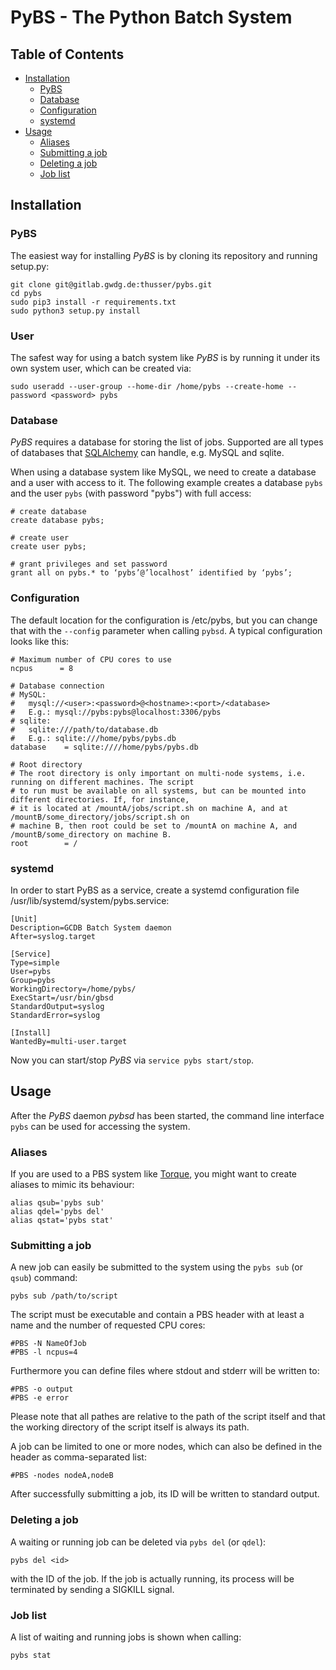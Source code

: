# PyBS - The Python Batch System

## Table of Contents
* [Installation](#installation)
    * [PyBS](#pybs)
    * [Database](#database)
    * [Configuration](#configuration)
    * [systemd](#systemd)
* [Usage](#usage)
    * [Aliases](#aliases)
    * [Submitting a job](#submitting-a-job)
    * [Deleting a job](#deleting-a-job)
    * [Job list](#job-list)

## Installation

### PyBS

The easiest way for installing *PyBS* is by cloning its repository and running setup.py:

    git clone git@gitlab.gwdg.de:thusser/pybs.git
    cd pybs
    sudo pip3 install -r requirements.txt
    sudo python3 setup.py install

### User

The safest way for using a batch system like *PyBS* is by running it under its own system user, which can be 
created via:

    sudo useradd --user-group --home-dir /home/pybs --create-home --password <password> pybs

### Database

*PyBS* requires a database for storing the list of jobs. Supported are all types of databases that
[SQLAlchemy](https://www.sqlalchemy.org/) can handle, e.g. MySQL and sqlite.

When using a database system like MySQL, we need to create a database and a user with access to it. The following
example creates a database `pybs` and the user `pybs` (with password "pybs") with full access:

    # create database
    create database pybs;
   
    # create user
    create user pybs;
    
    # grant privileges and set password
    grant all on pybs.* to ‘pybs’@’localhost’ identified by ‘pybs’;

### Configuration

The default location for the configuration is /etc/pybs, but you can change that with the `--config` parameter
when calling `pybsd`. A typical configuration looks like this:

    # Maximum number of CPU cores to use
    ncpus      = 8
    
    # Database connection
    # MySQL:
    #   mysql://<user>:<password>@<hostname>:<port>/<database>
    #   E.g.: mysql://pybs:pybs@localhost:3306/pybs
    # sqlite:
    #   sqlite:///path/to/database.db
    #   E.g.: sqlite:///home/pybs/pybs.db
    database    = sqlite:////home/pybs/pybs.db
    
    # Root directory
    # The root directory is only important on multi-node systems, i.e. running on different machines. The script
    # to run must be available on all systems, but can be mounted into different directories. If, for instance,
    # it is located at /mountA/jobs/script.sh on machine A, and at /mountB/some_directory/jobs/script.sh on
    # machine B, then root could be set to /mountA on machine A, and /mountB/some_directory on machine B.
    root        = /

### systemd

In order to start PyBS as a service, create a systemd configuration file /usr/lib/systemd/system/pybs.service:

    [Unit]
    Description=GCDB Batch System daemon
    After=syslog.target
    
    [Service]
    Type=simple
    User=pybs
    Group=pybs
    WorkingDirectory=/home/pybs/
    ExecStart=/usr/bin/gbsd
    StandardOutput=syslog
    StandardError=syslog
    
    [Install]
    WantedBy=multi-user.target

Now you can start/stop *PyBS* via `service pybs start/stop`.

## Usage

After the *PyBS* daemon *pybsd* has been started, the command line interface `pybs` can be used for accessing 
the system. 

### Aliases

If you are used to a PBS system like [Torque](http://www.adaptivecomputing.com/products/torque/), you might want
to create aliases to mimic its behaviour:

    alias qsub='pybs sub'
    alias qdel='pybs del'
    alias qstat='pybs stat'

### Submitting a job

A new job can easily be submitted to the system using the `pybs sub` (or `qsub`) command:

    pybs sub /path/to/script
    
The script must be executable and contain a PBS header with at least a name and the number of requested CPU cores:

    #PBS -N NameOfJob
    #PBS -l ncpus=4
    
Furthermore you can define files where stdout and stderr will be written to:

    #PBS -o output
    #PBS -e error
    
Please note that all pathes are relative to the path of the script itself and that the working directory of the 
script itself is always its path.

A job can be limited to one or more nodes, which can also be defined in the header as comma-separated list:

    #PBS -nodes nodeA,nodeB
    
After successfully submitting a job, its ID will be written to standard output.

### Deleting a job

A waiting or running job can be deleted via `pybs del` (or `qdel`):

    pybs del <id>
    
with the ID of the job. If the job is actually running, its process will be terminated by sending a SIGKILL signal.

### Job list

A list of waiting and running jobs is shown when calling:

    pybs stat